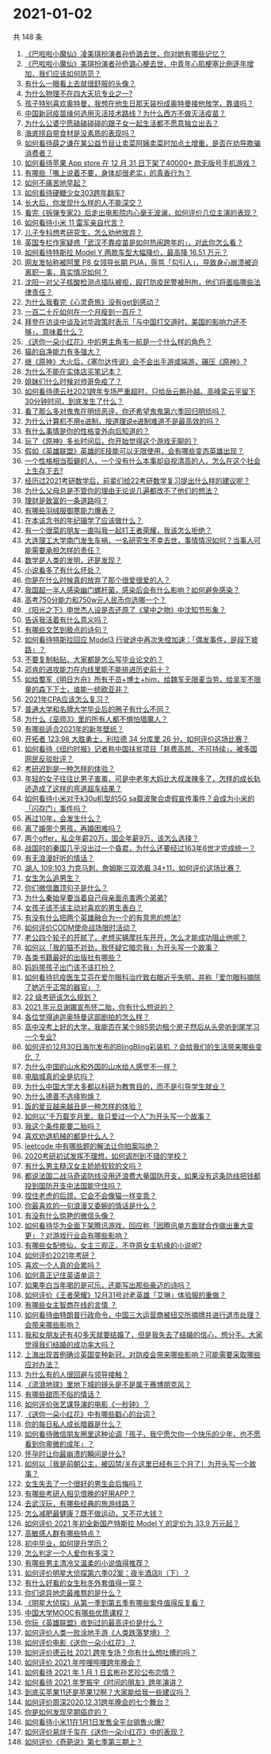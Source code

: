 # 2021-01-02

共 148 条

<!-- BEGIN -->
<!-- 最后更新时间 Sat Jan 02 2021 23:02:41 GMT+0800 (CST) -->

1. [《巴啦啦小魔仙》凌美琪扮演者孙侨潞去世，你对她有哪些记忆？](https://www.zhihu.com/question/437555370)
2. [《巴啦啦小魔仙》美琪扮演者孙侨潞心梗去世，中青年心肌梗塞比例逐年增加，我们应该如何防范？](https://www.zhihu.com/question/437566670)
3. [有什么一眼看上去就很舒服的头像？](https://www.zhihu.com/question/377658010)
4. [为什么物理不在四大天坑专业之一?](https://www.zhihu.com/question/344662621)
5. [孩子特别喜欢奥特曼，我想在他生日那天装扮成奥特曼接他放学，靠谱吗？](https://www.zhihu.com/question/431566638)
6. [中国新冠疫苗缘何选用灭活技术路线？为什么西方不做灭活疫苗？](https://www.zhihu.com/question/437310940)
7. [为什么公婆宁愿磕磕碰碰的跟子女一起生活都不愿意独立出去？](https://www.zhihu.com/question/437257253)
8. [海底捞自带食材是没素质的表现吗？](https://www.zhihu.com/question/284118317)
9. [如何看待薛之谦在某公益节目让卖菜阿姨卖菜时加点土增重，是否在劝导欺骗消费者？](https://www.zhihu.com/question/437496625)
10. [如何看待苹果 App store 在 12 月 31 日下架了40000+
    款无版号手机游戏？](https://www.zhihu.com/question/437316087)
11. [有哪些「嘴上说着不要，身体却很老实」的真香行为？](https://www.zhihu.com/question/437091549)
12. [如何不痛苦地早起？](https://www.zhihu.com/question/22120300)
13. [如何看待硬糖少女303跨年翻车?](https://www.zhihu.com/question/437350513)
14. [长大后，你发现什么样的人不能深交？](https://www.zhihu.com/question/340083676)
15. [看完《拆弹专家2》后走出电影院内心毫无波澜，如何评价几位主演的表现？](https://www.zhihu.com/question/436500412)
16. [如何看待小米 11 雷军亲自代言？](https://www.zhihu.com/question/437461487)
17. [儿子专科想考研究生，怎么劝他放弃？](https://www.zhihu.com/question/402398442)
18. [英国专栏作家疑惑「武汉不靠疫苗是如何热闹跨年的」，对此你怎么看？](https://www.zhihu.com/question/437552639)
19. [如何看待特斯拉 Model Y 两款车型大幅降价，最高降 16.51
    万元？](https://www.zhihu.com/question/437391008)
20. [网友发帖称被阿里 P8 女领导长期
    PUA，辱骂「勾引人」，导致身心崩溃被迫离职一事，真实情况如何？](https://www.zhihu.com/question/437420771)
21. [沈阳一对父子核酸检测点插队被拒，殴打防疫民警被刑拘，他们将面临哪些法律责任？](https://www.zhihu.com/question/437509885)
22. [为什么我看完《心灵奇旅》没有get到感动？](https://www.zhihu.com/question/436788096)
23. [一百二十斤如何在一个月瘦到一百斤？](https://www.zhihu.com/question/412419045)
24. [拜登在访谈中谈及对华政策时表示「与中国打交道时，美国的影响力还不够」，意味着什么？](https://www.zhihu.com/question/433020016)
25. [《送你一朵小红花》中的男主角韦一航是一个什么样的角色？](https://www.zhihu.com/question/436782065)
26. [猫的自净能力有多强大？](https://www.zhihu.com/question/59627314)
27. [继《原神》大火后，《塞尔达传说》会不会出手游或端游，碾压《原神》?](https://www.zhihu.com/question/433521901)
28. [为什么不能在实体店买笔记本？](https://www.zhihu.com/question/434240943)
29. [姐妹们什么时候对帅哥免疫了？](https://www.zhihu.com/question/419507405)
30. [如何看待德云社2021跨年专场严重超时，只给岳云鹏孙越、高峰栾云平留下30分钟时间，到底发生了什么？](https://www.zhihu.com/question/437372596)
31. [看了那么多对鬼鬼在明侦恶评，你还希望鬼鬼第六季回归明侦吗？](https://www.zhihu.com/question/377316310)
32. [为什么计算机不用e进制，按道理说e进制难道不是最高效的吗？](https://www.zhihu.com/question/435375360)
33. [有什么事情是你的性格变外向后知道的？](https://www.zhihu.com/question/338262811)
34. [玩了《原神》多长时间后，你开始觉得这个游戏无聊的？](https://www.zhihu.com/question/423597371)
35. [假如《英雄联盟》英雄的E技能可以无限使用，会有哪些变态英雄出现？](https://www.zhihu.com/question/421716815)
36. [一个性格相当孤僻的人，一个没有什么本事却自视清高的人，怎么在这个社会上生存下去?](https://www.zhihu.com/question/328924656)
37. [经历过2021考研数学后，前辈们给22考研数学复习提出什么样的建议呢？](https://www.zhihu.com/question/436694500)
38. [为什么父母总是不管你的理由无论说几遍都改不了他们的想法？](https://www.zhihu.com/question/309846948)
39. [理财是致富的一条道路吗？](https://www.zhihu.com/question/280800149)
40. [有哪些羽绒服御寒能力爆表？](https://www.zhihu.com/question/311296213)
41. [在本该念书的年纪辍学了应该做什么？](https://www.zhihu.com/question/434449802)
42. [有一个很菜的朋友一直叫我一起打王者荣耀，我该怎么拒绝？](https://www.zhihu.com/question/421550430)
43. [大连理工大学南门发生车祸，一名研究生不幸去世，事情情况如何？当事人可能需要承担怎样的责任？](https://www.zhihu.com/question/437389885)
44. [数学是人类的发明，还是发现？](https://www.zhihu.com/question/19746620)
45. [小说看多了有什么坏处？](https://www.zhihu.com/question/26842401)
46. [你是在什么时候真的放弃了那个很爱很爱的人？](https://www.zhihu.com/question/434567067)
47. [我国超一半人感染幽门螺杆菌，感染后会有什么影响？如何避免感染？](https://www.zhihu.com/question/435084216)
48. [高考750分能力和750w元人民币你选哪一个？](https://www.zhihu.com/question/435438184)
49. [《阳光之下》申世杰人设是否还原了《掌中之物》中沈知节形象？](https://www.zhihu.com/question/437021974)
50. [告诉我活着有什么意义吗？](https://www.zhihu.com/question/434738671)
51. [有哪些文艺到极点的诗句？](https://www.zhihu.com/question/412884604)
52. [如何看待特斯拉回应 Model3
    行驶途中再次失控加速：「偶发事件，是段下坡路」？](https://www.zhihu.com/question/437523001)
53. [不要复制粘贴，大家都是怎么写毕业论文的？](https://www.zhihu.com/question/373636104)
54. [邓肯的进攻能力在内线里能不能排进历史前十？](https://www.zhihu.com/question/418469341)
55. [如给蜀军《明日方舟》所有干员+博士+him，给魏军无限麦当劳，给吴军不限量的森下下士，谁能一统欧亚非？](https://www.zhihu.com/question/437399376)
56. [2021年CPA应该怎么复习？](https://www.zhihu.com/question/425225784)
57. [普通大学和名牌大学毕业后的圈子有什么不同？](https://www.zhihu.com/question/286416990)
58. [为什么《巫师3》里的所有人都不惧怕猎魔人？](https://www.zhihu.com/question/39895865)
59. [有哪些适合2021年的新年壁纸？](https://www.zhihu.com/question/436985760)
60. [开拓者 123:98 大胜勇士，利拉德 34 分库里 26
    分，如何评价这场比赛？](https://www.zhihu.com/question/437510041)
61. [如何看待《纽约时报》记者称中国扶贫项目「耗费高昂、不可持续」，被多国网民反驳批评？](https://www.zhihu.com/question/437425765)
62. [考研迟到是一种怎样的体验？](https://www.zhihu.com/question/35041888)
63. [年轻的女子往往比男子害羞，可是中老年大妈比大叔泼辣多了，怎样的成长轨迹造成了这样的弯道超车结果？](https://www.zhihu.com/question/436956581)
64. [如何看待小米对于k30u机型的5G
    sa载波聚合虚假宣传事件？会成为小米的「闪存门」事件吗？](https://www.zhihu.com/question/437473576)
65. [再过10年，会发生什么？](https://www.zhihu.com/question/437382403)
66. [离了婚带个男孩，再婚困难吗？](https://www.zhihu.com/question/381037215)
67. [两个offer，私企年薪20万，国企年薪9万，该怎么选择？](https://www.zhihu.com/question/436732324)
68. [战国时的秦国几乎没出过一个昏君，为什么还要经过163年6世才完成统一？](https://www.zhihu.com/question/305219760)
69. [有无浪漫好听的情话？](https://www.zhihu.com/question/403546373)
70. [湖人 109:103 力克马刺，詹姆斯三双浓眉
    34+11，如何评价这场比赛？](https://www.zhihu.com/question/437496204)
71. [女生怎么追男生？](https://www.zhihu.com/question/20250938)
72. [你们微信置顶句子是什么？](https://www.zhihu.com/question/353636992)
73. [为什么秦始皇要当着自己母亲面杀害两个弟弟?](https://www.zhihu.com/question/435612189)
74. [女孩子该不该主动对喜欢的男生表白？](https://www.zhihu.com/question/366479328)
75. [有没有什么把两个英雄融合为一个的有意思的想法?](https://www.zhihu.com/question/437267521)
76. [如何评价CODM使命战场限时活动？](https://www.zhihu.com/question/437059469)
77. [老公四个轮子的开腻了，老想买辆摩托车开开，怎么才能成功阻止他呢？](https://www.zhihu.com/question/411037100)
78. [如何以「我的猫不对劲，我怀疑它暗恋我」为开头写一个故事？](https://www.zhihu.com/question/435747865)
79. [各类书籍最好的出版社有哪些？](https://www.zhihu.com/question/48604500)
80. [妈妈带孩子出门该不该打扮？](https://www.zhihu.com/question/434033900)
81. [如何看待抗疫医生艾芬在爱尔眼科治疗致右眼近乎失明，并称「爱尔眼科摘除了她近乎正常的器官」？](https://www.zhihu.com/question/437369236)
82. [22 级考研该怎么规划？](https://www.zhihu.com/question/394099769)
83. [2021 年元旦谢娜宣布怀二胎，你有什么想说的？](https://www.zhihu.com/question/437402942)
84. [各位觉得迪迦奥特曼这部剧拍的怎么样？](https://www.zhihu.com/question/28266665)
85. [高中没考上好的大学，我能否在某个985旁边租个房子然后从头旁听到尾学习一个专业?](https://www.zhihu.com/question/394016328)
86. [如何评价12月30日海尔发布的BlingBling彩装机 ？会给我们的生活带来哪些变化
    ？](https://www.zhihu.com/question/437021754)
87. [为什么中国的山水和外国的山水给人感觉不一样？](https://www.zhihu.com/question/66202297)
88. [电脑城真的全是坑吗？](https://www.zhihu.com/question/356385867)
89. [为什么中国大学大多都以科研为教育目的，而不是引导学生就业？](https://www.zhihu.com/question/435981126)
90. [为什么德善不选择狗焕？](https://www.zhihu.com/question/434177181)
91. [饭的爱豆越来越丑是一种怎样的体验？](https://www.zhihu.com/question/432982776)
92. [如何以“千万载岁月里，我只爱过一个人”为开头写一个故事？](https://www.zhihu.com/question/433939540)
93. [我这个条件能要二胎吗？](https://www.zhihu.com/question/435448288)
94. [喜欢劝退机械的都是什么人？](https://www.zhihu.com/question/404102469)
95. [leetcode 中有哪些题的解法让你拍案叫绝？](https://www.zhihu.com/question/35485418)
96. [2020考研初试发挥不理想，如何调剂到不错的学校？](https://www.zhihu.com/question/362351938)
97. [有什么男主糙汉女主娇娇软软的文吗？](https://www.zhihu.com/question/393112777)
98. [都说法国二战马奇诺防线没用还浪费大量国防开支，如果没有这条防线把钱都投到国防开支中法国能守住吗？](https://www.zhihu.com/question/436244723)
99. [捏住老虎的后颈，它会不会像猫一样变乖？](https://www.zhihu.com/question/436865487)
100. [你最喜欢的一句浪漫又委婉的情话是什么？](https://www.zhihu.com/question/430483296)
101. [有没有什么惊艳的微信头像？](https://www.zhihu.com/question/335825565)
102. [如何看待华为全面下架腾讯游戏，回应称「因腾讯单方面就合作做出重大变更」？对游戏行业会有哪些影响？](https://www.zhihu.com/question/437370342)
103. [有哪些女配修仙，女主三观正，不夺原女主机缘的小说呢?](https://www.zhihu.com/question/288849394)
104. [如何评价2021年考研？](https://www.zhihu.com/question/436918511)
105. [喜欢一个人真的会累吗？](https://www.zhihu.com/question/435519886)
106. [如何真正记住英语单词？](https://www.zhihu.com/question/429789796)
107. [如果李白当年喝的是可乐，还能写出那些豪迈的诗吗？](https://www.zhihu.com/question/435363564)
108. [如何评价《王者荣耀》12月31号对老英雄「艾琳」体验服的重做？](https://www.zhihu.com/question/437334431)
109. [有哪些女主智商在线的言情 ？](https://www.zhihu.com/question/339796689)
110. [如何看待由特朗普行政命令，中国三大运营商被纽交所摘牌并进行退市处理？会带来哪些影响？](https://www.zhihu.com/question/437384258)
111. [我和女朋友还有40多天就要结婚了，但是我失去了结婚的信心，想分手。大家觉得我们结婚的成功率大吗？](https://www.zhihu.com/question/432723456)
112. [上海出现首例确诊英国变种新冠，对防疫会带来哪些影响？可能需要采取哪些应对办法？](https://www.zhihu.com/question/437383715)
113. [为什么有的人很回避与领导接触？](https://www.zhihu.com/question/427148747)
114. [《流浪地球》里地下城的镜头是不是属于赛博朋克风？](https://www.zhihu.com/question/327208951)
115. [有哪些甜而不俗的情话？](https://www.zhihu.com/question/331998436)
116. [如何评价张艺谋导演的电影《一秒钟》？](https://www.zhihu.com/question/284643087)
117. [《送你一朵小红花》中有哪些戳心的台词？](https://www.zhihu.com/question/437239533)
118. [你的每日私人成长暗器是什么？](https://www.zhihu.com/question/37167038)
119. [如何看待微信朋友圈里这种论调「孩子，我宁愿欠你一个快乐的少年，也不愿看到你卑微的成年」？](https://www.zhihu.com/question/50401236)
120. [怀孕时让你最崩溃的瞬间是什么?](https://www.zhihu.com/question/428436945)
121. [如何以［我是前朝公主，被囚禁/关在这里已经有三个月了］为开头写一个故事？](https://www.zhihu.com/question/431085662)
122. [女生失去了一个很好的男生会后悔吗？](https://www.zhihu.com/question/337242662)
123. [有哪些考研人相见恨晚的好用APP？](https://www.zhihu.com/question/318730775)
124. [去武汉玩，有哪些经典的旅游线路？](https://www.zhihu.com/question/54172302)
125. [怎么减肥最健康？既不做运动，又不花大钱？](https://www.zhihu.com/question/421500834)
126. [如何评价 2021 年初全新国产特斯拉 Model Y 的定价为 33.9
     万元起？](https://www.zhihu.com/question/437392438)
127. [高敏感人群有哪些特点？](https://www.zhihu.com/question/369482379)
128. [初中毕业，如何提升学历？](https://www.zhihu.com/question/434108023)
129. [怎么判定一个人爱你有多深？](https://www.zhihu.com/question/430259248)
130. [有哪些男主清冷又温柔的小说值得推荐？](https://www.zhihu.com/question/365283511)
131. [如何评价明星大侦探第六季02案：夜半酒店Ⅱ（下）？](https://www.zhihu.com/question/437411911)
132. [有什么好看的女生秋冬外套值得一穿？](https://www.zhihu.com/question/305264688)
133. [你们说异地恋最难熬的是什么？](https://www.zhihu.com/question/435969191)
134. [《明星大侦探》从第一季到第五季有哪些案件值得反复看？](https://www.zhihu.com/question/305086250)
135. [中国大学MOOC有哪些优质课程？](https://www.zhihu.com/question/280151111)
136. [你玩《英雄联盟》收到过的最高评价是什么？](https://www.zhihu.com/question/423618604)
137. [如何评价人类一败涂地手游《人类跌落梦境》？](https://www.zhihu.com/question/435224947)
138. [如何评价电影《送你一朵小红花》？](https://www.zhihu.com/question/433975189)
139. [如何评价德云社 2021 跨年专场？你有什么想吐槽的吗？](https://www.zhihu.com/question/437358499)
140. [如何评价 2021 年哔哩哔哩跨年晚会？](https://www.zhihu.com/question/434189872)
141. [如何看待 2021 年 1 月 1 日玄彬孙艺珍公布恋情？](https://www.zhihu.com/question/437382986)
142. [如何看待 2021 年罗振宇《时间的朋友》跨年演讲？](https://www.zhihu.com/question/435789792)
143. [到底买苹果11还是苹果12啊？大家能给我一些建议吗？](https://www.zhihu.com/question/427439356)
144. [如何评价周深2020.12.31跨年晚会的七个舞台？](https://www.zhihu.com/question/437340354)
145. [你是如何发现早期癌症的？](https://www.zhihu.com/question/302514496)
146. [如何看待小米11在1月1日发售全平台销售火爆?](https://www.zhihu.com/question/437359332)
147. [如何评价易烊千玺在《送你一朵小红花》中的表现？](https://www.zhihu.com/question/437334454)
148. [如何评价《奇葩说》第七季第三期上？](https://www.zhihu.com/question/437328196)

<!-- END -->
